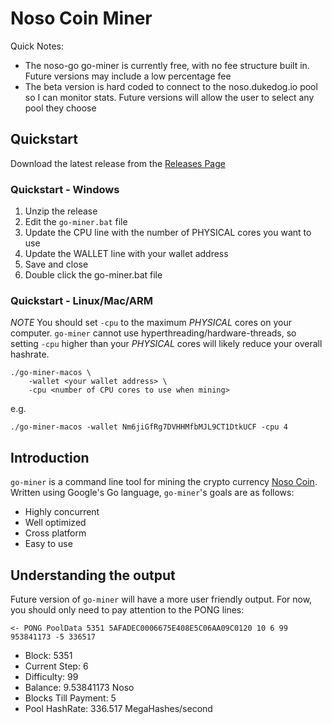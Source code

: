 # Noso Coin Miner

Quick Notes: 

* The noso-go go-miner is currently free, with no fee structure built in. Future versions may include a low percentage fee
* The beta version is hard coded to connect to the noso.dukedog.io pool so I can monitor stats. Future versions will allow the user to select any pool they choose

## Quickstart

Download the latest release from the [Releases Page](https://github.com/leviable/noso-go-releases/releases)

### Quickstart - Windows

1. Unzip the release
2. Edit the `go-miner.bat` file
3. Update the CPU line with the number of PHYSICAL cores you want to use
4. Update the WALLET line with your wallet address
5. Save and close
6. Double click the go-miner.bat file 

### Quickstart - Linux/Mac/ARM

*NOTE* You should set `-cpu` to the maximum *PHYSICAL* cores on your computer. `go-miner` cannot use hyperthreading/hardware-threads, so setting `-cpu` higher than your *PHYSICAL* cores will likely reduce your overall hashrate.

```
./go-miner-macos \
	-wallet <your wallet address> \
	-cpu <number of CPU cores to use when mining>
```

e.g.
```
./go-miner-macos -wallet Nm6jiGfRg7DVHHMfbMJL9CT1DtkUCF -cpu 4
```

## Introduction
`go-miner` is a command line tool for mining the crypto currency [Noso Coin](https://nosocoin.com/). Written using Google's Go language, `go-miner`'s goals are as follows:

* Highly concurrent
* Well optimized
* Cross platform
* Easy to use

## Understanding the output

Future version of `go-miner` will have a more user friendly output. For now, you should only need to pay attention to the PONG lines:

```
<- PONG PoolData 5351 5AFADEC0006675E408E5C06AA09C0120 10 6 99 953841173 -5 336517
```

* Block: 5351
* Current Step: 6
* Difficulty: 99
* Balance: 9.53841173 Noso
* Blocks Till Payment: 5
* Pool HashRate: 336.517 MegaHashes/second

